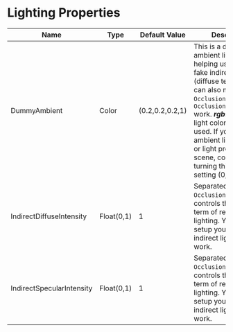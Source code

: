 # Lighting Properties

| Name                      | Type       | Default Value   | Description                                                                                                                                                                                                                                                                                                                                |
| ------------------------- | ---------- | --------------- | ------------------------------------------------------------------------------------------------------------------------------------------------------------------------------------------------------------------------------------------------------------------------------------------------------------------------------------------ |
| DummyAmbient              | Color      | (0.2,0.2,0.2,1) | This is a dummy ambient light setting, helping users obtain fake indirect lighting (diffuse term). And it can also make `OcclusionMap`, `OcclusionMapDetail(2)` work. ***rgb***: ambient light color, ***alpha***: not used. If you have ambient light setting or light probes in the scene, consider turning this off by setting (0,0,0). |
| IndirectDiffuseIntensity  | Float(0,1) | 1               | Separated from `Occlusion` of KKUSS. It controls the diffuse term of real indirect lighting. You should setup your own indirect lights for it to work.                                                                                                                                                                                     |
| IndirectSpecularIntensity | Float(0,1) | 1               | Separated from `Occlusion` of KKUSS. It controls the specular term of real indirect lighting. You should setup your own indirect lights for it to work.                                                                                                                                                                                    |